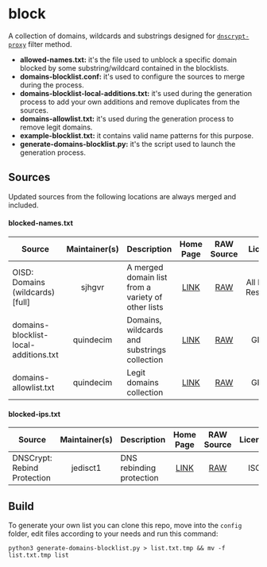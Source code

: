 # block

A collection of domains, wildcards and substrings designed for [`dnscrypt-proxy`](https://github.com/DNSCrypt/dnscrypt-proxy) filter method.

- __allowed-names.txt:__ it's the file used to unblock a specific domain blocked by some substring/wildcard contained in the blocklists.
- __domains-blocklist.conf:__ it's used to configure the sources to merge during the process.
- __domains-blocklist-local-additions.txt:__ it's used during the generation process to add your own additions and remove duplicates from the sources.
- __domains-allowlist.txt:__ it's used during the generation process to remove legit domains.
- __example-blocklist.txt:__ it contains valid name patterns for this purpose.
- __generate-domains-blocklist.py:__ it's the script used to launch the generation process.

## Sources

Updated sources from the following locations are always merged and included.

#### blocked-names.txt

| Source | Maintainer(s) | Description | Home Page | RAW Source | License |
|--------|:-------------:|-------------|:---------:|:----------:|:-------:|
OISD: Domains (wildcards) [full] | sjhgvr | A merged domain list from a variety of other lists  | [LINK](https://oisd.nl/) | [RAW](https://dblw.oisd.nl/) | All Rights Reserved |
 domains-blocklist-local-additions.txt | quindecim | Domains, wildcards and substrings collection | [LINK](https://git.nixnet.services/quindecim/block) | [RAW](https://git.nixnet.services/quindecim/block/raw/branch/master/config/domains-blocklist-local-additions.txt) | GPLv3 |
 domains-allowlist.txt | quindecim | Legit domains collection | [LINK](https://codeberg.org/quindecim/block) | [RAW](https://codeberg.org/quindecim/block/raw/branch/master/config/domains-allowlist.txt) | GPLv3 |

#### blocked-ips.txt

| Source | Maintainer(s) | Description | Home Page | RAW Source | License |
|--------|:-------------:|-------------|:---------:|:----------:|:-------:|
DNSCrypt: Rebind Protection | jedisct1 | DNS rebinding protection | [LINK](https://en.wikipedia.org/wiki/DNS_rebinding) | [RAW](https://github.com/DNSCrypt/dnscrypt-proxy/wiki/Filters#dns-rebinding-protection) | ISC |

## Build

To generate your own list you can clone this repo, move into the `config` folder, edit files according to your needs and run this command:
```
python3 generate-domains-blocklist.py > list.txt.tmp && mv -f list.txt.tmp list
```